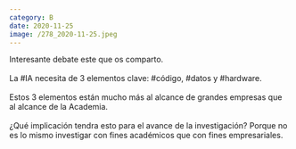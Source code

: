```yaml
--- 
category: B 
date: 2020-11-25 
image: /278_2020-11-25.jpeg 
--- 
```


Interesante debate este que os comparto.<br><br>La #IA necesita de 3 elementos clave: #código, #datos y #hardware.<br><br>Estos 3 elementos están mucho más al alcance de grandes empresas que al alcance de la Academia.<br><br>¿Qué implicación tendra esto para el avance de la investigación? Porque no es lo mismo investigar con fines académicos que con fines empresariales.